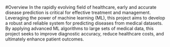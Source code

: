 #Overview
In the rapidly evolving field of healthcare, early and accurate disease prediction is critical for effective treatment and management. Leveraging the power of machine learning (ML), this project aims to develop a robust and reliable system for predicting diseases from medical datasets. By applying advanced ML algorithms to large sets of medical data, this project seeks to improve diagnostic accuracy, reduce healthcare costs, and ultimately enhance patient outcomes.